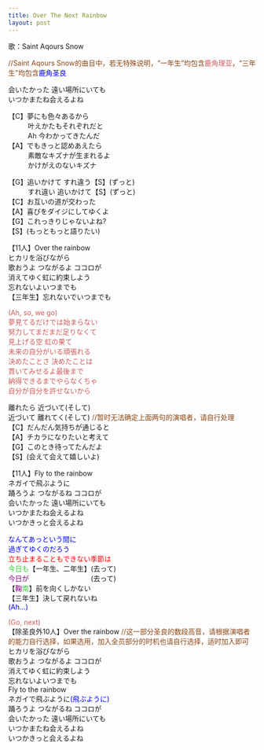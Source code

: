```yaml
---
title: Over The Next Rainbow
layout: post
---
```

歌：Saint Aqours Snow

<p><font color="saddlebrown">//Saint Aqours Snow的曲目中，若无特殊说明，“一年生”均包含<font color="indianred">鹿角理亚</font>，“三年生”均包含<font color="blue">鹿角圣良</font></font></p>

<p>会いたかった 遠い場所にいても<br />
いつかまたね会えるよね</p>

<p>【C】夢にも色々あるから<br />
　　&nbsp;&nbsp;&nbsp;叶えかたもそれぞれだと<br />
　　&nbsp;&nbsp;&nbsp;Ah 今わかってきたんだ<br />
【A】でもきっと認めあえたら<br />
　　&nbsp;&nbsp;&nbsp;素敵なキズナが生まれるよ<br />
　　&nbsp;&nbsp;&nbsp;かけがえのないキズナ</p>

<p>【G】追いかけて すれ違う【S】(ずっと)<br />
　　&nbsp;&nbsp;&nbsp;すれ違い 追いかけて【S】(ずっと)<br />
【C】お互いの道が交わった<br />
【A】喜びをダイジにしてゆくよ<br />
【G】これっきりじゃないよね?<br />
【S】(もっともっと語りたい)</p>

<p>【11人】Over the rainbow<br />
ヒカリを浴びながら<br />
歌おうよ つながるよ ココロが<br />
消えてゆく虹に約束しよう<br />
忘れないよいつまでも<br />
【三年生】忘れないでいつまでも</p>

<p><font color="indianred">(Ah, so, we go)<br />
夢見てるだけでは始まらない<br />
努力してまだまだ足りなくて<br />
見上げる空 虹の果て<br />
未来の自分がいる頑張れる<br />
決めたことさ 決めたことは<br />
貫いてみせるよ最後まで<br />
納得できるまでやらなくちゃ<br />
自分が自分を許せないから</font></p>

<p>離れたら 近づいて(そして)<br />
近づいて 離れてく(そして) <font color="saddlebrown">//暂时无法确定上面两句的演唱者，请自行处理</font><br />
【C】だんだん気持ちが通じると<br />
【A】チカラになりたいと考えて<br />
【G】このとき待ってたんだよ<br />
【S】(会えて会えて嬉しいよ)</p>

<p>【11人】Fly to the rainbow<br />
ネガイで飛ぶように<br />
踊ろうよ つながるね ココロが<br />
会いたかった 遠い場所にいても<br />
いつかまたね会えるよね<br />
いつかきっと会えるよね</p>

<p><font color="blue">なんてあっという間に<br />
過ぎてゆくのだろう</font><br />
<font color="red">立ち止まることもできない季節は</font><br />
<font color="limegreen">今日も</font>【一年生、二年生】(去って)<br />
<font color="purple">今日が</font>　　　　　　　　　(去って)<br />
【<font color="purple">鞠</font><font color="limegreen">南</font>】前を向くしかない<br />
【三年生】決して戻れないね<br />
<font color="blue">(Ah...)</font></p>

<p><font color="indianred">(Go, next)</font><br />
【除圣良外10人】Over the rainbow <font color="saddlebrown">//这一部分圣良的数段高音，请根据演唱者的能力自行选择，如果选用，加入全员部分的时机也请自行选择，适时加入即可</font><br />
ヒカリを浴びながら<br />
歌おうよ つながるよ ココロが<br />
消えてゆく虹に約束しよう<br />
忘れないよいつまでも<br />
Fly to the rainbow<br />
ネガイで飛ぶように<font color="blue">(飛ぶように)</font><br />
踊ろうよ つながるね ココロが<br />
会いたかった 遠い場所にいても<br />
いつかまたね会えるよね<br />
いつかきっと会えるよね</p>
